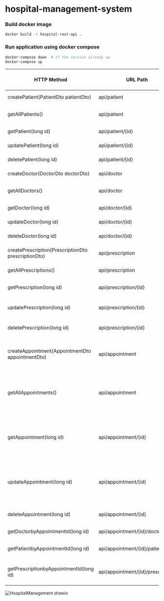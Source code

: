 # hospital-management-system
### Build docker image
```bash
docker build -t hospital-rest-api .
```
### Run application using docker compose
```bash
docker-compose down  # if the service already up
docker-compose up
```

| HTTP Method                                         | URL Path                          | HTTP Status Code | Description                      | Sample Request                                                                                                                                                                                        | Sample Response                                                                                                                                                                                                                                                                                                                                                                                                                                                                                                                                                                                                                                                                                                                                                                                               |
|-----------------------------------------------------|-----------------------------------|------------------|----------------------------------|-------------------------------------------------------------------------------------------------------------------------------------------------------------------------------------------------------|---------------------------------------------------------------------------------------------------------------------------------------------------------------------------------------------------------------------------------------------------------------------------------------------------------------------------------------------------------------------------------------------------------------------------------------------------------------------------------------------------------------------------------------------------------------------------------------------------------------------------------------------------------------------------------------------------------------------------------------------------------------------------------------------------------------|
| createPatient(PatientDto patientDto)                | api/patient                       | 201 Created      | Creates a new Patient            | "name": "Musab","gender": "MALE","address": "Al-Bireh","weight": 75.0,"height": 172.0,"phoneNumber": "0595874752","birthDate": 990306000,"maritalStatus": "SINGLE","bloodType": "O_POSITIVE"          | "name": "Musab","gender": "MALE","address": "Al-Bireh","weight": 75.0,"height": 172.0,"phoneNumber": 595874752,"birthDate": "1970-01-12T11:05:06.000+00:00","maritalStatus": "SINGLE","bloodType": "O_POSITIVE"                                                                                                                                                                                                                                                                                                                                                                                                                                                                                                                                                                                               |
| getAllPatients()                                    | api/patient                       | 200 OK           | Gets All Patients                | *no request body*                                                                                                                                                                                     | *returns how many patients in DB*  "name": "Musab","gender": "MALE","address": "Al-Bireh","weight": 75.0,"height": 172.0,"phoneNumber": 595874752,"birthDate": "1970-01-12T11:05:06.000+00:00","maritalStatus": "SINGLE","bloodType": "O_POSITIVE"                                                                                                                                                                                                                                                                                                                                                                                                                                                                                                                                                            |
| getPatient(long id)                                 | api/patient/{id}                  | 200 OK           | Get a patient by Id              | *no request body, uses id in path(let's assume its 1)*                                                                                                                                                | "name": "Musab","gender": "MALE","address": "Al-Bireh","weight": 75.0,"height": 172.0,"phoneNumber": 595874752,"birthDate": "1970-01-12T11:05:06.000+00:00","maritalStatus": "SINGLE","bloodType": "O_POSITIVE"                                                                                                                                                                                                                                                                                                                                                                                                                                                                                                                                                                                               |
| updatePatient(long id)                              | api/patient/{id}                  | 202 Accepted     | update a patient by id           | "name": "Yahya","gender": "MALE","address": "Al-Bireh","weight": 75.0,"height": 172.0,"phoneNumber": 595874752,"birthDate": "990306000","maritalStatus": "SINGLE","bloodType": "O_POSITIVE"           | "name": "Yahya","gender": "MALE","address": "Al-Bireh","weight": 75.0,"height": 172.0,"phoneNumber": 595874752,"birthDate": "1970-01-12T11:05:06.000+00:00","maritalStatus": "SINGLE","bloodType": "O_POSITIVE"                                                                                                                                                                                                                                                                                                                                                                                                                                                                                                                                                                                               |
| deletePatient(long id)                              | api/patient/{id}                  | 204 No Content   | delete a patient by id           | *no request body*                                                                                                                                                                                     | "Deleted Successfully"                                                                                                                                                                                                                                                                                                                                                                                                                                                                                                                                                                                                                                                                                                                                                                                        |
| createDoctor(DoctorDto doctorDto)                   | api/doctor                        | 201 Created      | Creates a new Doctor             | "name":"Ziad","specialty":"Pediatrician","phoneNumber":"0595874752","email":"ziad.abuasi@gmail.com","clinicalAddress":"Behind Ramallah Friends Soccer Field"                                          | "name":"Ziad","specialty":"Pediatrician","phoneNumber":"0595874752","email":"ziad.abuasi@gmail.com","clinicalAddress":"Behind Ramallah Friends Soccer Field"                                                                                                                                                                                                                                                                                                                                                                                                                                                                                                                                                                                                                                                  |
| getAllDoctors()                                     | api/doctor                        | 200 OK           | Gets All Doctors                 | *no request body*                                                                                                                                                                                     | *returns how many doctors in DB*  "name":"Ziad","specialty":"Pediatrician","phoneNumber":"0595874752","email":"ziad.abuasi@gmail.com","clinicalAddress":"Behind Ramallah Friends Soccer Field"                                                                                                                                                                                                                                                                                                                                                                                                                                                                                                                                                                                                                |
| getDoctor(long id)                                  | api/doctor/{id}                   | 200 OK           | Get a doctor by Id               | *no request body, uses id in path(let's assume its 1)*                                                                                                                                                | "name":"Ziad","specialty":"Pediatrician","phoneNumber":"0595874752","email":"ziad.abuasi@gmail.com","clinicalAddress":"Behind Ramallah Friends Soccer Field"                                                                                                                                                                                                                                                                                                                                                                                                                                                                                                                                                                                                                                                  |
| updateDoctor(long id)                               | api/doctor/{id}                   | 202 Accepted     | update a doctor by id            | "name":"Bob","specialty":"Pediatrician","phoneNumber":"059676767","email":"bob.daniels@gmail.com","clinicalAddress":"Behind Ramallah Friends Soccer Field"                                            | "name":"Bob","specialty":"Pediatrician","phoneNumber":"059676767","email":"bob.daniels@gmail.com","clinicalAddress":"Behind Ramallah Friends Soccer Field"                                                                                                                                                                                                                                                                                                                                                                                                                                                                                                                                                                                                                                                    |
| deleteDoctor(long id)                               | api/doctor/{id}                   | 204 No Content   | delete a doctor by id            | *no request body*                                                                                                                                                                                     | "Deleted Successfully"                                                                                                                                                                                                                                                                                                                                                                                                                                                                                                                                                                                                                                                                                                                                                                                        |
| createPrescription(PrescriptionDto prescriptionDto) | api/prescription                  | 201 Created      | Creates a new Prescription       | "name": "Trufen","description": "Headache Relief","dosage": "100mg","frequency": "3","startDate": "2023-01-01","endDate": "2023-01-15"                                                                | "name": "Trufen","description": "Headache Relief","dosage": "100mg","frequency": "3","startDate": "2023-01-01T00:00:00.000+00:00","endDate": "2023-01-15T00:00:00.000+00:00"                                                                                                                                                                                                                                                                                                                                                                                                                                                                                                                                                                                                                                  |
| getAllPrescriptions()                               | api/prescription                  | 200 OK           | Gets All Prescriptions           | *no request body*                                                                                                                                                                                     | *returns how many prescriptions in DB*  "name": "Trufen","description": "Headache Relief","dosage": "100mg","frequency": "3","startDate": "2023-01-01T00:00:00.000+00:00","endDate": "2023-01-15T00:00:00.000+00:00"                                                                                                                                                                                                                                                                                                                                                                                                                                                                                                                                                                                          |
| getPrescription(long id)                            | api/prescription/{id}             | 200 OK           | Get a prescription by Id         | *no request body, uses id in path(let's assume its 1)*                                                                                                                                                |                                                                                                                                                                                                                                                                                                                                                                                                                                                                                                                                                                                                                                                                                                                                                                                                               |
| updatePrescription(long id)                         | api/prescription/{id}             | 202 Accepted     | update a prescription by id      | "name": "Advil","description": "Headache Relief","dosage": "100mg","frequency": "3","startDate": "2023-01-01","endDate": "2023-01-15"                                                                 | "name": "Advil","description": "Headache Relief","dosage": "100mg","frequency": "3","startDate": "2023-01-01","endDate": "2023-01-15"                                                                                                                                                                                                                                                                                                                                                                                                                                                                                                                                                                                                                                                                         |
| deletePrescription(long id)                         | api/prescription/{id}             | 204 No Content   | delete a prescription by id      | *no request body*                                                                                                                                                                                     | "Deleted Successfully"                                                                                                                                                                                                                                                                                                                                                                                                                                                                                                                                                                                                                                                                                                                                                                                        |
| createAppointment(AppointmentDto appointmentDto)    | api/appointment                   | 201 Created      | Creates a new Appointment        | "title": "Feeling Sick At School","symptoms": "Headache, Nausea","diagnosis": "Motion Sickness","date": "2023-01-01","doctor": {"id": 1},"patient": {"id": 1 },"prescription": {"id": 1 }             | "title": "Feeling Sick At School","symptoms": "Headache, Nausea","diagnosis": "Motion Sickness","date": "2023-01-01T00:00:00.000+00:00","doctor": {"id": 1,"name": "Ziad","specialty": "Pediatrician","phoneNumber": 595874752,"email": "ziad.abuasi@gmail.com","clinicalAddress": "Behind Ramallah Friends Soccer Field"},"patient": {"id": 1,"name": null,"gender": null,"address": null,"weight": 0.0,"height": 0.0,"phoneNumber": 0,"birthDate": null,"maritalStatus": null,"bloodType": null},"prescription": {"id": 1,"name": null,"description": null,"dosage": null,"frequency": null,"startDate": null,"endDate": null}                                                                                                                                                                              |
| getAllAppointments()                                | api/appointment                   | 200 OK           | Gets All Appointments            | *no request body*                                                                                                                                                                                     | *returns how many appointments in DB*  "title": "Feeling Sick At School","symptoms": "Headache, Nausea","diagnosis": "Motion Sickness","date": "2023-01-01T00:00:00.000+00:00","doctor": {"id": 1,"name": "Ziad","specialty": "Pediatrician","phoneNumber": 595874752,"email": "ziad.abuasi@gmail.com","clinicalAddress": "Behind Ramallah Friends Soccer Field"},"patient": {"id": 1,"name": "Musab","gender": "MALE","address": "Al-Bireh","weight": 75.0,"height": 172.0,"phoneNumber": 595874752,"birthDate": "1970-01-12T11:05:06.000+00:00","maritalStatus": "SINGLE","bloodType": "O_POSITIVE"},"prescription": {"id": 1,"name": "Trufen","description": "Headache Relief","dosage": "100mg","frequency": "3","startDate": "2023-01-01T00:00:00.000+00:00","endDate": "2023-01-15T00:00:00.000+00:00"} |
| getAppointment(long id)                             | api/appointment/{id}              | 200 OK           | Get a appointment by Id          | *no request body, uses id in path(let's assume its 1)*                                                                                                                                                | "title": "Feeling Sick At School","symptoms": "Headache, Nausea","diagnosis": "Motion Sickness","date": "2023-01-01T00:00:00.000+00:00","doctor": {"id": 1,"name": "Ziad","specialty": "Pediatrician","phoneNumber": 595874752,"email": "ziad.abuasi@gmail.com","clinicalAddress": "Behind Ramallah Friends Soccer Field"},"patient": {"id": 1,"name": "Musab","gender": "MALE","address": "Al-Bireh","weight": 75.0,"height": 172.0,"phoneNumber": 595874752,"birthDate": "1970-01-12T11:05:06.000+00:00","maritalStatus": "SINGLE","bloodType": "O_POSITIVE"},"prescription": {"id": 1,"name": "Trufen","description": "Headache Relief","dosage": "100mg","frequency": "3","startDate": "2023-01-01T00:00:00.000+00:00","endDate": "2023-01-15T00:00:00.000+00:00"}                                        |
| updateAppointment(long id)                          | api/appointment/{id}              | 202 Accepted     | update a appointment by id       | "title": "Feeling Sick At School","symptoms": "Headache, Nausea, Stomach Ache","diagnosis": "Stomach Virus","date": "2023-01-01","doctor": {"id": 1},"patient": {"id": 1 },"prescription": {"id": 1 } | "title": "Feeling Sick At School","symptoms": "Headache, Nausea, Stomach Ache","diagnosis": "Stomach Virus","date": "2023-01-01T00:00:00.000+00:00","doctor": {"id": 1,"name": "Ziad","specialty": "Pediatrician","phoneNumber": 595874752,"email": "ziad.abuasi@gmail.com","clinicalAddress": "Behind Ramallah Friends Soccer Field"},"patient": {"id": 1,"name": "Musab","gender": "MALE","address": "Al-Bireh","weight": 75.0,"height": 172.0,"phoneNumber": 595874752,"birthDate": "1970-01-12T11:05:06.000+00:00","maritalStatus": "SINGLE","bloodType": "O_POSITIVE"},"prescription": {"id": 1,"name": "Trufen","description": "Headache Relief","dosage": "100mg","frequency": "3","startDate": "2023-01-01T00:00:00.000+00:00","endDate": "2023-01-15T00:00:00.000+00:00"}                            |
| deleteAppointment(long id)                          | api/appointment/{id}              | 204 No Content   | delete a appointment by id       | *no request body*                                                                                                                                                                                     | "Deleted Successfully"                                                                                                                                                                                                                                                                                                                                                                                                                                                                                                                                                                                                                                                                                                                                                                                        |
| getDoctorbyAppointmentId(long id)                   | api/appointment/{id}/doctor       | 200 OK           | get doctor for appointment       | *no request body, uses id in path(let's assume its 1)*                                                                                                                                                | {"id": 1,"name": "Ziad","specialty": "Pediatrician","phoneNumber": 595874752,"email": "ziad.abuasi@gmail.com","clinicalAddress": "Behind Ramallah Friends Soccer Field"}                                                                                                                                                                                                                                                                                                                                                                                                                                                                                                                                                                                                                                      |          
| getPatientbyAppointmentId(long id)                  | api/appointment/{id}/patient      | 200 OK           | get patient for appointment      | *no request body, uses id in path(let's assume its 1)*                                                                                                                                                | {"id": 1,"name": "Musab","gender": "MALE","address": "Al-Bireh","weight": 75.0,"height": 172.0,"phoneNumber": 595874752,"birthDate": "1970-01-12T11:05:06.000+00:00","maritalStatus": "SINGLE","bloodType": "O_POSITIVE"}                                                                                                                                                                                                                                                                                                                                                                                                                                                                                                                                                                                     |                          
| getPrescriptionbyAppointmentId(long id)             | api/appointment/{id}/prescription | 200 OK           | get prescription for appointment | *no request body, uses id in path(let's assume its 1)*                                                                                                                                                | "prescription": {"id": 1,"name": "Trufen","description": "Headache Relief","dosage": "100mg","frequency": "3","startDate": "2023-01-01T00:00:00.000+00:00","endDate": "2023-01-15T00:00:00.000+00:00"}                                                                                                                                                                                                                                                                                                                                                                                                                                                                                                                                                                                                        |                          











![HospitalManagement drawio](https://user-images.githubusercontent.com/62875631/236657495-7824444d-5536-41c6-8551-5e969ea62a64.png)




